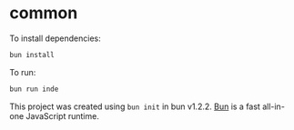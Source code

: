 # common

To install dependencies:

```bash
bun install
```

To run:

```bash
bun run inde
```

This project was created using `bun init` in bun v1.2.2. [Bun](https://bun.sh) is a fast all-in-one JavaScript runtime.
